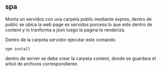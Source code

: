 ## spa 
Monta un servidos con una carpeta public mediante expres, dentro de public se ubica la web page
es servidos porcesa lo que este dentro de content y lo tranforma a json
luego la pagina lo renderiza.

Dentro de la carpeta servidor ejecutar este comando

```
npm install
```

dentro de server se debe crear la carpeta content, donde se guardara el arbol de archivos correspondiente.

